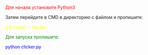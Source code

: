 <p style="color:red">Для начала установите Python3</p>
<p style="color:oragne">Затем перейдите в CMD в директорию с файлом и пропишите:</p>
<p style="color:yellow">pip install -r req.txt</p>
<p style="color:green">Для запуска пропишите:</p>
<p style="color:blue">python clicker.py</p>
